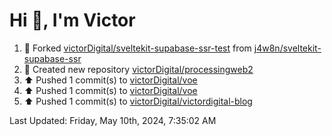 <h1>Hi 👋, I'm Victor </h1>

<!--RECENT_ACTIVITY:start-->
1. 🔱 Forked [victorDigital/sveltekit-supabase-ssr-test](https://github.com/victorDigital/sveltekit-supabase-ssr-test) from [j4w8n/sveltekit-supabase-ssr](https://github.com/j4w8n/sveltekit-supabase-ssr)<br>
2. 📔 Created new repository [victorDigital/processingweb2](https://github.com/victorDigital/processingweb2)<br>
3. ⬆️ Pushed 1 commit(s) to [victorDigital/voe](https://github.com/victorDigital/voe)<br>
4. ⬆️ Pushed 1 commit(s) to [victorDigital/voe](https://github.com/victorDigital/voe)<br>
5. ⬆️ Pushed 1 commit(s) to [victorDigital/victordigital-blog](https://github.com/victorDigital/victordigital-blog)<br>
<!--RECENT_ACTIVITY:end-->

<!--RECENT_ACTIVITY:last_update-->
Last Updated: Friday, May 10th, 2024, 7:35:02 AM
<!--RECENT_ACTIVITY:last_update_end-->

